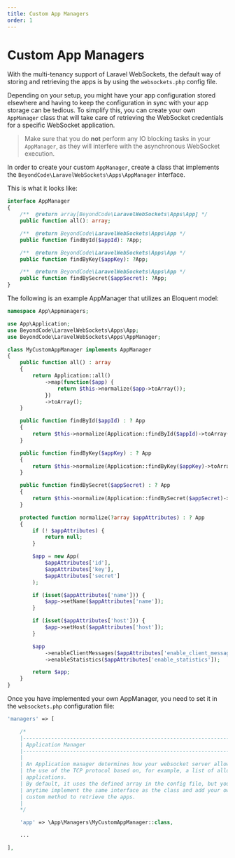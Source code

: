 ```yaml
---
title: Custom App Managers
order: 1
---
```


# Custom App Managers

With the multi-tenancy support of Laravel WebSockets, the default way of storing and retrieving the apps is by using the `websockets.php` config file.

Depending on your setup, you might have your app configuration stored elsewhere and having to keep the configuration in sync with your app storage can be tedious. To simplify this, you can create your own `AppManager` class that will take care of retrieving the WebSocket credentials for a specific WebSocket application.

> Make sure that you do **not** perform any IO blocking tasks in your `AppManager`, as they will interfere with the asynchronous WebSocket execution.

In order to create your custom `AppManager`, create a class that implements the `BeyondCode\LaravelWebSockets\Apps\AppManager` interface.

This is what it looks like:

```php
interface AppManager
{
    /**  @return array[BeyondCode\LaravelWebSockets\Apps\App] */
    public function all(): array;

    /**  @return BeyondCode\LaravelWebSockets\Apps\App */
    public function findById($appId): ?App;

    /**  @return BeyondCode\LaravelWebSockets\Apps\App */
    public function findByKey($appKey): ?App;

    /**  @return BeyondCode\LaravelWebSockets\Apps\App */
    public function findBySecret($appSecret): ?App;
}
```

The following is an example AppManager that utilizes an Eloquent model:
```php
namespace App\Appmanagers;

use App\Application;
use BeyondCode\LaravelWebSockets\Apps\App;
use BeyondCode\LaravelWebSockets\Apps\AppManager;

class MyCustomAppManager implements AppManager
{
    public function all() : array
    {
        return Application::all()
            ->map(function($app) {
                return $this->normalize($app->toArray());
            })
            ->toArray();
    }

    public function findById($appId) : ? App
    {
        return $this->normalize(Application::findById($appId)->toArray());
    }

    public function findByKey($appKey) : ? App
    {
        return $this->normalize(Application::findByKey($appKey)->toArray());
    }

    public function findBySecret($appSecret) : ? App
    {
        return $this->normalize(Application::findBySecret($appSecret)->toArray());
    }

    protected function normalize(?array $appAttributes) : ? App
    {
        if (! $appAttributes) {
            return null;
        }

        $app = new App(
            $appAttributes['id'],
            $appAttributes['key'],
            $appAttributes['secret']
        );

        if (isset($appAttributes['name'])) {
            $app->setName($appAttributes['name']);
        }

        if (isset($appAttributes['host'])) {
            $app->setHost($appAttributes['host']);
        }

        $app
            ->enableClientMessages($appAttributes['enable_client_messages'])
            ->enableStatistics($appAttributes['enable_statistics']);

        return $app;
    }
}
```

Once you have implemented your own AppManager, you need to set it in the `websockets.php` configuration file:

```php
'managers' => [

    /*
    |--------------------------------------------------------------------------
    | Application Manager
    |--------------------------------------------------------------------------
    |
    | An Application manager determines how your websocket server allows
    | the use of the TCP protocol based on, for example, a list of allowed
    | applications.
    | By default, it uses the defined array in the config file, but you can
    | anytime implement the same interface as the class and add your own
    | custom method to retrieve the apps.
    |
    */

    'app' => \App\Managers\MyCustomAppManager::class,

    ...

],
```
